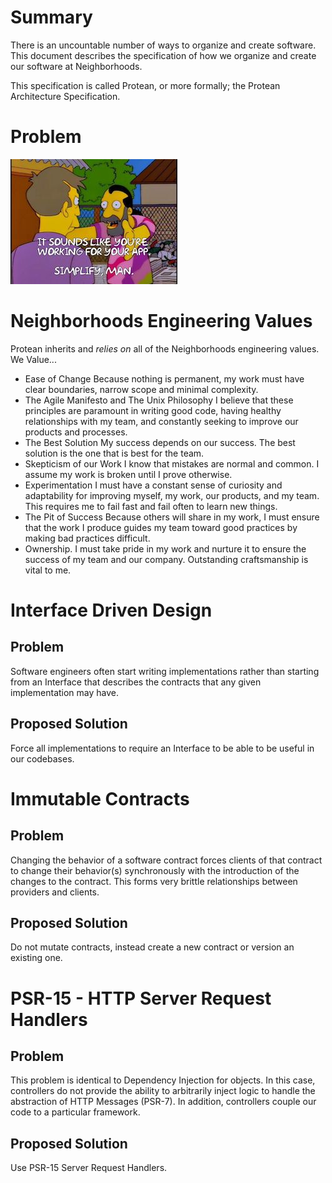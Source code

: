 # Summary
There is an uncountable number of ways to organize and create software. This document describes the specification of how we organize and create our software at Neighborhoods.  

This specification is called Protean, or more formally; the Protean Architecture Specification.

# Problem
![simplify](images/simplify.jpeg)

# Neighborhoods Engineering Values
Protean inherits and *relies on* all of the Neighborhoods engineering values.
We Value...
* Ease of Change
Because nothing is permanent, my work must have clear boundaries, narrow scope and minimal complexity.
* The Agile Manifesto and The Unix Philosophy
I believe that these principles are paramount in writing good code, having healthy relationships with my team, and constantly seeking to improve our products and processes.
* The Best Solution
My success depends on our success. The best solution is the one that is best for the team.
* Skepticism of our Work
I know that mistakes are normal and common. I assume my work is broken until I prove otherwise.
* Experimentation
I must have a constant sense of curiosity and adaptability for improving myself, my work, our products, and my team. This requires me to fail fast and fail often to learn new things.
* The Pit of Success
Because others will share in my work, I must ensure that the work I produce guides my team toward good practices by making bad practices difficult.
* Ownership.
I must take pride in my work and nurture it to ensure the success of my team and our company. Outstanding craftsmanship is vital to me.

# Interface Driven Design

## Problem
Software engineers often start writing implementations rather than starting from an Interface that describes the contracts that any given implementation may have.

## Proposed Solution
Force all implementations to require an Interface to be able to be useful in our codebases.

# Immutable Contracts
## Problem
Changing the behavior of a software contract forces clients of that contract to change their behavior(s) synchronously with the introduction of the changes to the contract.  This forms very brittle relationships between providers and clients.

## Proposed Solution
Do not mutate contracts, instead create a new contract or version an existing one.

# PSR-15 - HTTP Server Request Handlers
## Problem
This problem is identical to Dependency Injection for objects.  In this case, controllers do not provide the ability to arbitrarily inject logic to handle the abstraction of HTTP Messages (PSR-7). In addition, controllers couple our code to a particular framework.

## Proposed Solution
Use PSR-15 Server Request Handlers.
